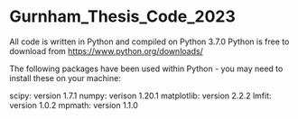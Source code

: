 # Gurnham_Thesis_Code_2023





All code is written in Python and compiled on Python 3.7.0
Python is free to download from https://www.python.org/downloads/

The following packages have been used within Python - you may need to install these on your machine:

scipy: version 1.7.1
numpy: verison 1.20.1
matplotlib: version 2.2.2
lmfit: version 1.0.2
mpmath: version 1.1.0


